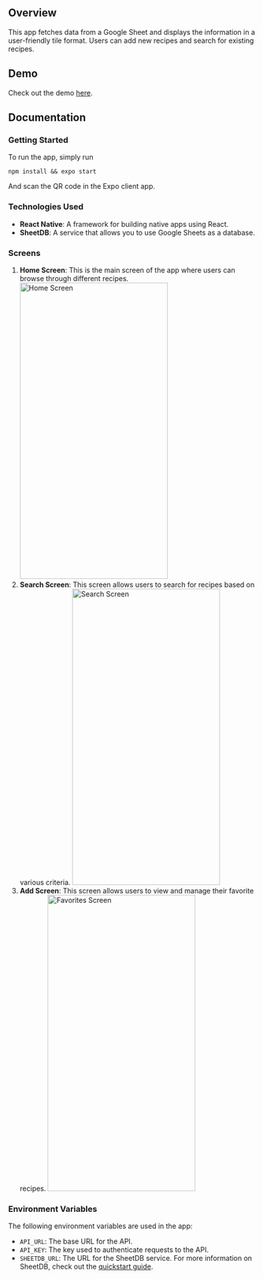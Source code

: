 ## Overview

This app fetches data from a Google Sheet and displays the information in a user-friendly tile format. Users can add new recipes and search for existing recipes.

## Demo

Check out the demo [here](https://expo.dev/preview/update?message=change%20overall%20UI&updateRuntimeVersion=1.0.0&createdAt=2025-02-02T20%3A05%3A29.259Z&slug=exp&projectId=89212b41-c160-4e67-a63e-d295317c306c&group=20c21d86-cd1e-44db-b7a4-8ba6e0e452c0).

## Documentation
### Getting Started

To run the app, simply run

```npm install && expo start```

And scan the QR code in the Expo client app.
### Technologies Used

- **React Native**: A framework for building native apps using React.
- **SheetDB**: A service that allows you to use Google Sheets as a database.

### Screens
1. **Home Screen**: This is the main screen of the app where users can browse through different recipes.
    <img src="assets/demo-images/home.jpeg" alt="Home Screen" width="300" height="600">
2. **Search Screen**: This screen allows users to search for recipes based on various criteria.
    <img src="assets/demo-images/search.jpeg" alt="Search Screen" width="300" height="600">
3. **Add Screen**: This screen allows users to view and manage their favorite recipes.
    <img src="assets/demo-images/add.jpeg" alt="Favorites Screen" width="300" height="600">

### Environment Variables

The following environment variables are used in the app:

- `API_URL`: The base URL for the API.
- `API_KEY`: The key used to authenticate requests to the API.
- `SHEETDB_URL`: The URL for the SheetDB service.
For more information on SheetDB, check out the [quickstart guide](https://docs.sheetdb.io/quickstart).




